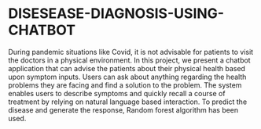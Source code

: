 # DISESEASE-DIAGNOSIS-USING-CHATBOT
During pandemic situations like Covid, it is not advisable for patients to visit the doctors in a physical environment. In this project, we present a chatbot application that can advise the patients about their physical health based upon symptom inputs. Users can ask about anything regarding the health problems they are facing and find a solution to the problem. The system enables users to describe symptoms and quickly recall a course of treatment by relying on natural language based interaction. To predict the disease and generate the response, Random forest algorithm has been used.

